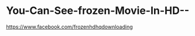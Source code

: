 You-Can-See-frozen-Movie-In-HD--
================================

https://www.facebook.com/frozenhdhqdownloading
